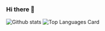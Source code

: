 ### Hi there 👋

<!--
**AderuMahendraRam/AderuMahendraRam** is a ✨ _special_ ✨ repository because its `README.md` (this file) appears on your GitHub profile.

Here are some ideas to get you started:

- 🔭 I’m currently working on ...
- 🌱 I’m currently learning ...
- 👯 I’m looking to collaborate on ...
- 🤔 I’m looking for help with ...
- 💬 Ask me about ...
- 📫 How to reach me: ...
- 😄 Pronouns: ...
- ⚡ Fun fact: ...
-->

![Github stats](https://github-readme-stats.vercel.app/api?username=AderuMahendraRam&theme=highcontrast&show_icons=true&count_private=true)
![Top Languages Card](https://github-readme-stats.vercel.app/api/top-langs/?username=AderuMahendraRam&layout=compact)
